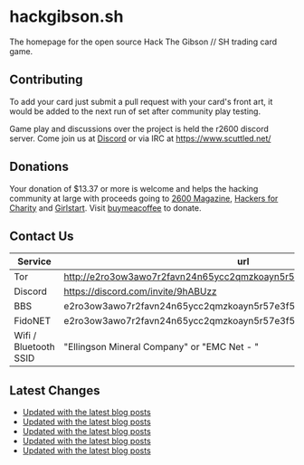 # hackgibson.sh
The homepage for the open source Hack The Gibson // SH trading card game.


## Contributing

To add your card just submit a pull request with your card's front art, it would be added to the next run of set after community play testing.

Game play and discussions over the project is held the r2600 discord server. Come join us at [Discord](https://discord.com/invite/9hABUzz) or via IRC at https://www.scuttled.net/


## Donations

Your donation of $13.37 or more is welcome and helps the hacking community at large with proceeds going to [2600 Magazine](https://2600.com/), [Hackers for Charity](https://hackersforcharity.org) and [Girlstart](https://girlstart.org).  Visit [buymeacoffee](https://www.buymeacoffee.com/hackgibson.sh) to donate.


## Contact Us

Service | url
-|-
Tor | http://e2ro3ow3awo7r2favn24n65ycc2qmzkoayn5r57e3f56nvjwdcgg32ad.onion
Discord | https://discord.com/invite/9hABUzz
BBS | e2ro3ow3awo7r2favn24n65ycc2qmzkoayn5r57e3f56nvjwdcgg32ad.onion:23
FidoNET | e2ro3ow3awo7r2favn24n65ycc2qmzkoayn5r57e3f56nvjwdcgg32ad.onion:24554
Wifi / Bluetooth SSID | "Ellingson Mineral Company" or "EMC Net - <fidonet address>"

## Latest Changes
<!-- BLOG-POST-LIST:START -->
- [Updated with the latest blog posts](https://github.com/DFW2600/hackgibson.sh/commit/22d47afcaec880235eab21f5c6340a5eabb9baae)
- [Updated with the latest blog posts](https://github.com/DFW2600/hackgibson.sh/commit/434eb6fb0ecca42a7e596228515a34e29af3bf27)
- [Updated with the latest blog posts](https://github.com/DFW2600/hackgibson.sh/commit/b5b44009ac2875cf1a0b557fcc65e12c1042a99d)
- [Updated with the latest blog posts](https://github.com/DFW2600/hackgibson.sh/commit/ab3b010ea86ceb04a36f15cc2252dea997599b0c)
- [Updated with the latest blog posts](https://github.com/DFW2600/hackgibson.sh/commit/c6dcde523dadb01a1cbd2e3ef845c69010ec6a80)
<!-- BLOG-POST-LIST:END -->
